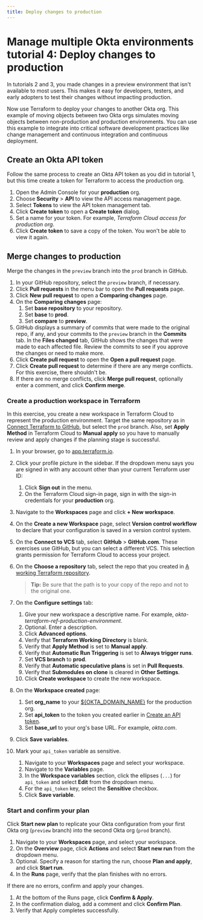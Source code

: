 ```yaml
---
title: Deploy changes to production
---
```


# Manage multiple Okta environments tutorial 4: Deploy changes to production

In tutorials 2 and 3, you made changes in a preview environment that isn't available to most users. This makes it easy for developers, testers, and early adopters to test their changes without impacting production.

Now use Terraform to deploy your changes to another Okta org. This example of moving objects between two Okta orgs simulates moving objects between non-production and production environments. You can use this example to integrate into critical software development practices like change management and continuous integration and continuous deployment.

## Create an Okta API token

Follow the same process to create an Okta API token as you did in tutorial 1, but this time create a token for Terraform to access the production org.

1. Open the Admin Console for your **production** org.
1. Choose **Security** > **API** to view the API access management page.
1. Select **Tokens** to view the API token management tab.
1. Click **Create token** to open a **Create token** dialog.
1. Set a name for your token. For example, _Terraform Cloud access for production org_.
1. Click **Create token** to save a copy of the token. You won't be able to view it again.

## Merge changes to production

Merge the changes in the `preview` branch into the `prod` branch in GitHub.

1. In your GitHub repository, select the `preview` branch, if necessary.
2. Click **Pull requests** in the menu bar to open the **Pull requests** page.
3. Click **New pull request** to open a **Comparing changes** page.
4. On the **Comparing changes** page:
   1. Set **base repository** to your repository.
   2. Set **base** to **prod**.
   3. Set **compare** to **preview**.
5. GitHub displays a summary of commits that were made to the original repo, if any, and your commits to the `preview` branch in the **Commits** tab. In the **Files changed** tab, GitHub shows the changes that were made to each affected file. Review the commits to see if you approve the changes or need to make more.
6. Click **Create pull request** to open the **Open a pull request** page.
7. Click **Create pull request** to determine if there are any merge conflicts. For this exercise, there shouldn't be.
8. If there are no merge conflicts, click **Merge pull request**, optionally enter a comment, and click **Confirm merge**.

### Create a production workspace in Terraform

In this exercise, you create a new workspace in Terraform Cloud to represent the production environment. Target the same repository as in [Connect Terraform to GitHub](/architecture-center/reference-architectures/mmoe/lab-1-configure-terraform-cloud/#connect-terraform-to-github), but select the `prod` branch. Also, set **Apply Method** in Terraform Cloud to **Manual apply** so you have to manually review and apply changes if the planning stage is successful.

1. In your browser, go to [app.terraform.io](app.terraform.io).
1. Click your profile picture in the sidebar. If the dropdown menu says you are signed in with any account other than your current Terraform user ID:
   1. Click **Sign out** in the menu.
   2. On the Terraform Cloud sign-in page, sign in with the sign-in credentials for your **production** org.
1. Navigate to the **Workspaces** page and click **+ New workspace**.
1. On the **Create a new Workspace** page, select **Version control workflow** to declare that your configuration is saved in a version control system.
1. On the **Connect to VCS** tab, select **GitHub** > **GitHub.com**. These exercises use GitHub, but you can select a different VCS. This selection grants permission for Terraform Cloud to access your project.
1. On the **Choose a repository** tab, select the repo that you created in [A working Terraform repository](/architecture-center/reference-architectures/mmoe/lab-prerequisites/#a-working-terraform-repository).

   > **Tip:** Be sure that the path is to your copy of the repo and not to the original one.

1. On the **Configure settings** tab:
   1. Give your new workspace a descriptive name. For example, _okta-terraform-ref-production-environment_.
   2. Optional. Enter a description.
   3. Click **Advanced options**.
   4. Verify that **Terraform Working Directory** is blank.
   5. Verify that **Apply Method** is set to **Manual apply**.
   6. Verify that **Automatic Run Triggering** is set to **Always trigger runs**.
   7. Set **VCS branch** to **prod**.
   8. Verify that **Automatic speculative plans** is set in **Pull Requests**.
   9. Verify that **Submodules on clone** is cleared in **Other Settings**.
   10. Click **Create workspace** to create the new workspace.

1. On the **Workspace created** page:
   1. Set **org_name** to your [${OKTA_DOMAIN_NAME}](/architecture-center/reference-architectures/mmoe/lab-prerequisites/#values-and-variables) for the production org.
   2. Set **api_token** to the token you created earlier in [Create an API token](#create-an-okta-api-token).
   3. Set **base_url** to your org's base URL. For example, _okta.com_.
1. Click **Save variables**.
1. Mark your `api_token` variable as sensitive.
   1. Navigate to your **Workspaces** page and select your workspace.
   2. Navigate to the **Variables** page.
   3. In the **Workspace variables** section, click the ellipses (`...`) for `api_token` and select **Edit** from the dropdown menu.
   4. For the `api_token` key, select the **Sensitive** checkbox.
   5. Click **Save variable**.

### Start and confirm your plan

Click **Start new plan** to replicate your Okta configuration from your first Okta org (`preview` branch) into the second Okta org (`prod` branch).

1. Navigate to your **Workspaces** page, and select your workspace.
2. On the **Overview** page, click **Actions** and select **Start new run** from the dropdown menu.
3. Optional. Specify a reason for starting the run, choose **Plan and apply**, and click **Start run**.
4. In the **Runs** page, verify that the plan finishes with no errors.

If there are no errors, confirm and apply your changes.

1. At the bottom of the Runs page, click **Confirm & Apply**.
2. In the confirmation dialog, add a comment and click **Confirm Plan**.
3. Verify that Apply completes successfully.
